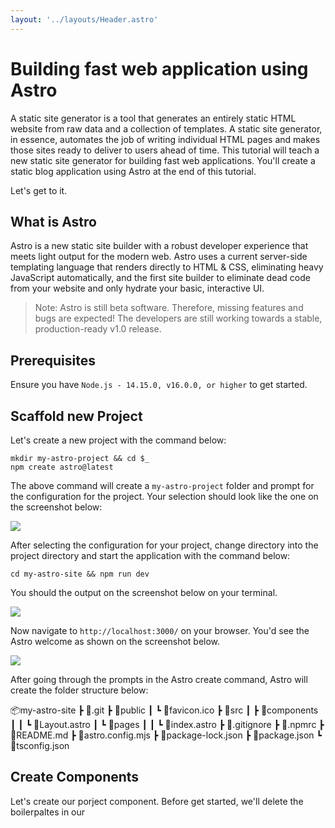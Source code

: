 ```yaml
---
layout: '../layouts/Header.astro'
---
```


# Building fast web application using Astro

A static site generator is a tool that generates an entirely static HTML website from raw data and a collection of templates. A static site generator, in essence, automates the job of writing individual HTML pages and makes those sites ready to deliver to users ahead of time.
This tutorial will teach a new static site generator for building fast web applications. You'll create a static blog application using Astro at the end of this tutorial.

Let's get to it.


## What is Astro

Astro is a new static site builder with a robust developer experience that meets light output for the modern web. Astro uses a current server-side templating language that renders directly to HTML & CSS, eliminating heavy JavaScript automatically, and the first site builder to eliminate dead code from your website and only hydrate your basic, interactive UI.

> Note: Astro is still beta software. Therefore, missing features and bugs are expected! The developers are still working towards a stable, production-ready v1.0 release.


## Prerequisites
Ensure you have `Node.js - 14.15.0, v16.0.0, or higher` to get started.


## Scaffold new Project
Let's create a new project with the command below:

```
mkdir my-astro-project && cd $_ 
npm create astro@latest
```

The above command will create a `my-astro-project` folder and prompt for the configuration for the project. Your selection should look like the one on the screenshot below:

![](https://i.imgur.com/bMTgPNQ.png)


After selecting the configuration for your project, change directory into the project directory and start the application with the command below:

```
cd my-astro-site && npm run dev
```

You should the output on the screenshot below on your terminal.

![](https://i.imgur.com/vi9jq3P.png)

Now navigate to `http://localhost:3000/` on your browser. You'd see the Astro welcome as shown on the screenshot below.

![](https://i.imgur.com/WhVt48Y.png)



After going through the prompts in the Astro create command, Astro will create the folder structure below:

📦my-astro-site
 ┣ 📂.git
 ┣ 📂public
 ┃ ┗ 📜favicon.ico
 ┣ 📂src
 ┃ ┣ 📂components
 ┃ ┃ ┗ 📜Layout.astro
 ┃ ┗ 📂pages
 ┃ ┃ ┗ 📜index.astro
 ┣ 📜.gitignore
 ┣ 📜.npmrc
 ┣ 📜README.md
 ┣ 📜astro.config.mjs
 ┣ 📜package-lock.json
 ┣ 📜package.json
 ┗ 📜tsconfig.json
 
 
## Create Components
Let's create our porject component. Before get started, we'll delete the boilerpaltes in our 